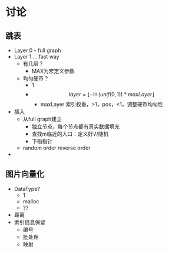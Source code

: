 # 讨论
## 跳表
- Layer 0 - full graph
- Layer 1 ... fast way
   - 有几层？
     - MAX为宏定义参数
   - 均匀硬币？
     - 1
     - $$ layer=\lfloor -\ln (unif(0,1))*maxLayer\rfloor$$
       - maxLayer 索引权重，>1，pos，<1，调整硬币均匀性
- 插入
  - 从full graph建立
    - 独立节点，每个节点都有真实数据填充
    - 查找m临近的入口：定义好√/随机
    - 下指指针
  - random order reverse order
-  
## 图片向量化
-  DataType?
   -  1
   -  malloc
   -  ??
-  距离
-  索引信息保留
   -  编号
   -  批处理
   -  映射